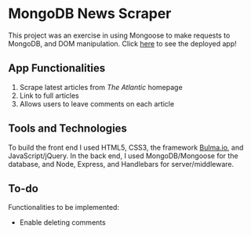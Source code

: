 # MongoDB News Scraper

This project was an exercise in using Mongoose to make requests to MongoDB, and DOM manipulation.
Click [here](https://tranquil-crag-26998.herokuapp.com) to see the deployed app!

## App Functionalities
1. Scrape latest articles from _The Atlantic_ homepage
2. Link to full articles
3. Allows users to leave comments on each article

## Tools and Technologies
To build the front end I used HTML5, CSS3, the framework [Bulma.io](https://bulma.io/), and JavaScript/jQuery. 
In the back end, I used MongoDB/Mongoose for the database, and Node, Express, and Handlebars for server/middleware.

## To-do
Functionalities to be implemented:
* Enable deleting comments
